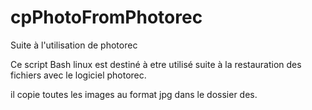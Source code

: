 # cpPhotoFromPhotorec
Suite à l'utilisation de photorec

Ce script Bash linux est destiné à etre utilisé suite à la restauration des fichiers avec le logiciel photorec.

il copie toutes les images au format jpg dans le dossier des.
